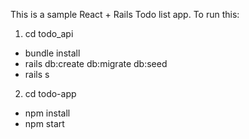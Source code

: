 This is a sample React + Rails Todo list app. To run this:
1. cd todo_api
- bundle install
- rails db:create db:migrate db:seed
- rails s

2. cd todo-app
- npm install
- npm start
